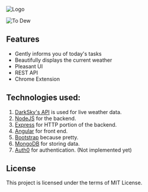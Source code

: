 ![Logo](http://imgur.com/rPKj5jF.png)

![To Dew](http://i.imgur.com/jgTWO2U.png)

## Features

 * Gently informs you of today's tasks
 * Beautifully displays the current weather
 * Pleasant UI
 * REST API
 * Chrome Extension


## Technologies used:
1. [DarkSky's API](https://darksky.net/dev/) is used for live weather data.
6. [NodeJS](https://nodejs.org) for the backend.
2. [Express](https://expressjs.com/) for HTTP portion of the backend.
3. [Angular](https://angularjs.org/) for front end.
4. [Bootstrap](http://getbootstrap.com/) because pretty.
5. [MongoDB](https://www.mongodb.com/) for storing data.
6. [Auth0](https://auth0.com/) for authentication. (Not implemented yet)

## License
This project is licensed under the terms of MIT License.
